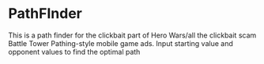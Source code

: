 # PathFInder
This is a path finder for the clickbait part of Hero Wars/all the clickbait scam Battle Tower Pathing-style mobile game ads. Input starting value and opponent values to find the optimal path

